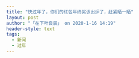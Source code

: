 ```yaml
---
title: "快过年了，你们的红包年终奖该出炉了，赶紧晒一晒"
layout: post
author: "「在下叶良辰」 on 2020-1-16 14:19"
header-style: text
tags:
  - 新闻
  - 过年
---
```


<head></head>
<body>
 <br>
</body>



